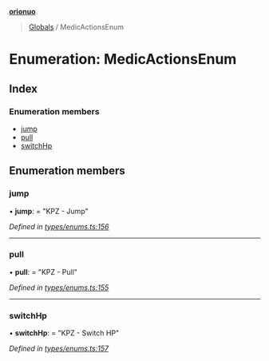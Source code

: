 **[orionuo](../README.md)**

> [Globals](../globals.md) / MedicActionsEnum

# Enumeration: MedicActionsEnum

## Index

### Enumeration members

* [jump](medicactionsenum.md#jump)
* [pull](medicactionsenum.md#pull)
* [switchHp](medicactionsenum.md#switchhp)

## Enumeration members

### jump

•  **jump**:  = "KPZ - Jump"

*Defined in [types/enums.ts:156](https://github.com/msviha/orionuo/blob/caea5c9/src/types/enums.ts#L156)*

___

### pull

•  **pull**:  = "KPZ - Pull"

*Defined in [types/enums.ts:155](https://github.com/msviha/orionuo/blob/caea5c9/src/types/enums.ts#L155)*

___

### switchHp

•  **switchHp**:  = "KPZ - Switch HP"

*Defined in [types/enums.ts:157](https://github.com/msviha/orionuo/blob/caea5c9/src/types/enums.ts#L157)*
